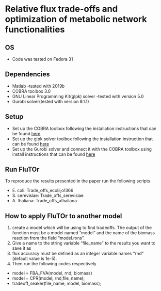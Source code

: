 # Relative flux trade-offs and optimization of metabolic network functionalities
## OS
* Code was tested on Fedora 31
## Dependencies
* Matlab -tested with 2019b
* COBRA toolbox 3.0
* GNU Linear Programming Kit(glpk) solver -tested with version 5.0
* Gurobi solver(tested with version 9.1.1)
## Setup
* Set up the COBRA toolbox following the installation instructions that can be found [here](https://opencobra.github.io/cobratoolbox/stable/installation.html)
* Set up the glpk solver toolbox following the installation instruction that can be found [here](https://de.mathworks.com/matlabcentral/fileexchange/75318-glpkmex-gnu-linear-programming-kit-glpk-mex-generator)
* Set up the Gurobi solver and connect it with the COBRA toolbox using install instructions that can be found [here](https://opencobra.github.io/cobratoolbox/stable/installation.html#gurobi)
## Run FluTOr
To reproduce the results presented in the paper run the following scripts
* E. coli: Trade_offs_ecoliijo1366
* S. cerevisiae: Trade_offs_serevisiae
* A. thaliana: Trade_offs_athaliana
## How to apply FluTOr to another model
1. create a model which will be using to find tradeoffs. The output of the function must be a model named “model” and the name of the biomass reaction from the field “model.rxns”.
2. Give a name to the string variable “file_name” to the results you want to save it as 
3. flux accuracy must be defined as an integer variable names “rnd” (default value is 1e-5).
4. Then run the following codes respectively
+ model = FBA_FVA(model, rnd, biomass)
+ model = CPR(model, rnd,file_name); 
+ tradeoff_seaker(file_name, model, biomass); 
